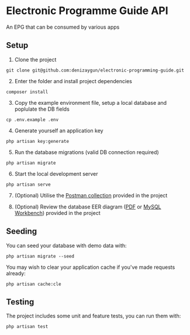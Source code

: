 # Electronic Programme Guide API

An EPG that can be consumed by various apps

## Setup

1. Clone the project

```
git clone git@github.com:denizaygun/electronic-programming-guide.git
```
2. Enter the folder and install project dependencies
```
composer install
```

3. Copy the example environment file, setup a local database and poplulate the DB fields
```
cp .env.example .env
```

4. Generate yourself an application key
```
php artisan key:generate
```

5. Run the database migrations (valid DB connection required)
```
php artisan migrate
```

6. Start the local development server
```
php artisan serve
```

7. (Optional) Utilise the [Postman collection](simplestream-epg.postman_collection.json) provided in the project

8. (Optional) Review the database EER diagram ([PDF](epg-eer.pdf) or [MySQL Workbench](epg-eer.mwb)) provided in the project

## Seeding

You can seed your database with demo data with:
```
php artisan migrate --seed
```

You may wish to clear your application cache if you've made requests already:
```
php artisan cache:cle
```

## Testing

The project includes some unit and feature tests, you can run them with:
```
php artisan test
```
